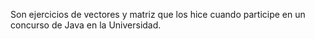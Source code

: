 
Son ejercicios de vectores y matriz que los hice cuando participe en un concurso de Java en la Universidad.
